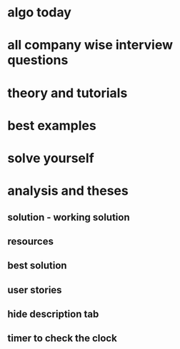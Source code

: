 # algo today

# all company wise interview questions

# theory and tutorials

# best examples

# solve yourself

# analysis and theses

## solution - working solution

## resources

## best solution

## user stories

## hide description tab

## timer to check the clock

##
